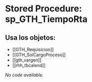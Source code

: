 # Stored Procedure: sp_GTH_TiempoRta

## Usa los objetos:
- [[GTH_Requisicion]]
- [[GTH_SolCargoProceso]]
- [[gth_vargen]]
- [[rhh_tbcalend]]

*No code available.*
